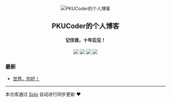 <p align="center"><img alt="PKUCoder的个人博客" src="https://static.b3log.org/images/brand/solo-32.png"></p><h2 align="center">
PKUCoder的个人博客
</h2>

<h4 align="center">记住我，十年后见！</h4>
<p align="center"><a title="PKUCoder的个人博客" target="_blank" href="https://github.com/ChenforCode/solo-blog"><img src="https://img.shields.io/github/last-commit/ChenforCode/solo-blog.svg?style=flat-square&color=FF9900"></a>
<a title="GitHub repo size in bytes" target="_blank" href="https://github.com/ChenforCode/solo-blog"><img src="https://img.shields.io/github/repo-size/ChenforCode/solo-blog.svg?style=flat-square"></a>
<a title="Solo Version" target="_blank" href="https://github.com/b3log/solo/releases"><img src="https://img.shields.io/badge/solo-3.6.5-f1e05a.svg?style=flat-square&color=blueviolet"></a>
<a title="Hits" target="_blank" href="https://github.com/b3log/hits"><img src="https://hits.b3log.org/ChenforCode/solo-blog.svg"></a></p>

### 最新

* [世界，你好！](http://www.chenforcode.cn/hello-solo)



---

本仓库通过 [Solo](https://github.com/b3log/solo) 自动进行同步更新 ❤️ 